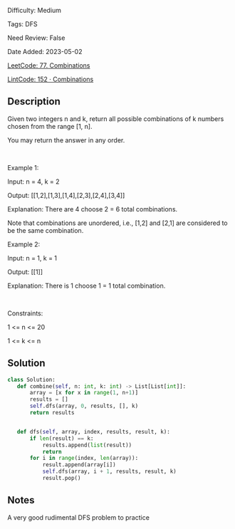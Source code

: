 Difficulty: Medium

Tags: DFS

Need Review: False

Date Added: 2023-05-02

[LeetCode: 77. Combinations](https://leetcode.com/problems/combinations/)

[LintCode: 152 · Combinations](https://lintcode.com/problem/152 )

## Description 

Given two integers n and k, return all possible combinations of k numbers chosen from the range [1, n].

You may return the answer in any order.

 

Example 1:



Input: n = 4, k = 2

Output: [[1,2],[1,3],[1,4],[2,3],[2,4],[3,4]]

Explanation: There are 4 choose 2 = 6 total combinations.

Note that combinations are unordered, i.e., [1,2] and [2,1] are considered to be the same combination.



Example 2:



Input: n = 1, k = 1

Output: [[1]]

Explanation: There is 1 choose 1 = 1 total combination.



 

Constraints:



1 <= n <= 20

1 <= k <= n



## Solution 
 ```python 
class Solution:
    def combine(self, n: int, k: int) -> List[List[int]]:
        array = [x for x in range(1, n+1)]
        results = []
        self.dfs(array, 0, results, [], k)
        return results


    def dfs(self, array, index, results, result, k):
        if len(result) == k:
            results.append(list(result))
            return
        for i in range(index, len(array)):
            result.append(array[i])
            self.dfs(array, i + 1, results, result, k)
            result.pop()
 ``` 
## Notes
A very good rudimental DFS problem to practice